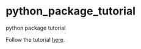 # python_package_tutorial
python package tutorial

Follow the tutorial [here](https://packaging.python.org/tutorials/packaging-projects/).
